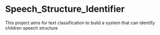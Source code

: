 # Speech_Structure_Identifier
This project aims for text classification to build a system that can identify children speech structure
